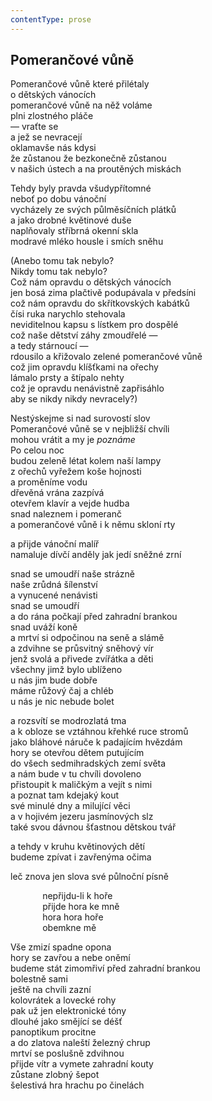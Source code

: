 ```yaml
---
contentType: prose
---
```


## Pomerančové vůně

Pomerančové vůně které přilétaly  
o dětských vánocích  
pomerančové vůně na něž voláme  
plni zlostného pláče  
— vraťte se  
a jež se nevracejí  
oklamavše nás kdysi  
že zůstanou že bezkonečně zůstanou  
v našich ústech a na proutěných miskách

Tehdy byly pravda všudypřítomné  
neboť po dobu vánoční  
vycházely ze svých půlměsíčních plátků  
a jako drobné květinové duše  
naplňovaly stříbrná okenní skla  
modravé mléko housle i smích sněhu

(Anebo tomu tak nebylo?  
Nikdy tomu tak nebylo?  
Což nám opravdu o dětských vánocích  
jen bosá zima plačtivě podupávala v předsíni  
což nám opravdu do skřítkovských kabátků  
čísi ruka narychlo stehovala  
neviditelnou kapsu s lístkem pro dospělé  
což naše dětství záhy zmoudřelé —  
a tedy stárnoucí —  
rdousilo a křižovalo zelené pomerančové vůně  
což jim opravdu klíšťkami na ořechy  
lámalo prsty a štípalo nehty  
což je opravdu nenávistně zapřisáhlo  
aby se nikdy nikdy nevracely?)

Nestýskejme si nad surovostí slov  
Pomerančové vůně se v nejbližší chvíli  
mohou vrátit a my je _poznáme_  
Po celou noc  
budou zeleně létat kolem naší lampy  
z ořechů vyřežem koše hojnosti  
a proměníme vodu  
dřevěná vrána zazpívá  
otevřem klavír a vejde hudba  
snad naleznem i pomeranč  
a pomerančové vůně i k němu skloní rty

a přijde vánoční malíř  
namaluje dívčí anděly jak jedí sněžné zrní

snad se umoudří naše strázně  
naše zrůdná šílenství  
a vynucené nenávisti  
snad se umoudří  
a do rána počkají před zahradní brankou  
snad uváží koně  
a mrtví si odpočinou na seně a slámě  
a zdvihne se průsvitný sněhový vír  
jenž svolá a přivede zvířátka a děti  
všechny jimž bylo ublíženo  
u nás jim bude dobře  
máme růžový čaj a chléb  
u nás je nic nebude bolet

a rozsvítí se modrozlatá tma  
a k obloze se vztáhnou křehké ruce stromů  
jako bláhové náruče k padajícím hvězdám  
hory se otevřou dětem putujícím  
do všech sedmihradských zemí světa  
a nám bude v tu chvíli dovoleno  
přistoupit k maličkým a vejít s nimi  
a poznat tam kdejaký kout  
své minulé dny a milující věci  
a v hojivém jezeru jasmínových slz  
také svou dávnou šťastnou dětskou tvář

a tehdy v kruhu květinových dětí  
budeme zpívat i zavřenýma očima

leč znova jen slova své půlnoční písně

             nepřijdu-li k hoře  
             přijde hora ke mně  
             hora hora hoře  
             obemkne mě

Vše zmizí spadne opona  
hory se zavřou a nebe oněmí  
budeme stát zimomřiví před zahradní brankou  
bolestně sami  
ještě na chvíli zazní  
kolovrátek a lovecké rohy  
pak už jen elektronické tóny  
dlouhé jako smějící se déšť  
panoptikum procitne  
a do zlatova naleští železný chrup  
mrtví se poslušně zdvihnou  
přijde vítr a vymete zahradní kouty  
zůstane zlobný šepot  
šelestivá hra hrachu po činelách
